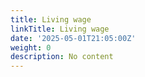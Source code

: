 ```yaml
---
title: Living wage
linkTitle: Living wage
date: '2025-05-01T21:05:00Z'
weight: 0
description: No content
---
```



